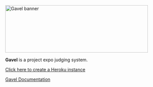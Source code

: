 <img src="https://cdn.weareasterisk.com/product-assets/gavel/banner.png" width="450" height="150" alt="Gavel banner">

**Gavel** is a project expo judging system.

[Click here to create a Heroku instance](https://dashboard.heroku.com/new?template=https://github.com/tamuhack-org/gavel/tree/master)

[Gavel Documentation](https://gavel.weareasterisk.com/)
